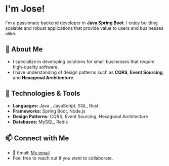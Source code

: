 # I'm Jose!

I'm a passionate backend developer in **Java Spring Boot**. I enjoy building scalable and robust applications that provide value to users and businesses alike.

## 🌟 About Me

- I specialize in developing solutions for small businesses that require high-quality software.
- I have understanding of design patterns such as **CQRS**, **Event Sourcing**, and **Hexagonal Architecture**.


## 🚀 Technologies & Tools

- **Languages:** Java , JavaScript, SQL, Rust
- **Frameworks:** Spring Boot, Node.js
- **Design Patterns:** CQRS, Event Sourcing, Hexagonal Architecture
- **Databases:** MySQL, Redis

## 📫 Connect with Me

- 📧 Email: [My email](mailto:jose.manuellinan@hotmail.com)
- Feel free to reach out if you want to collaborate.


